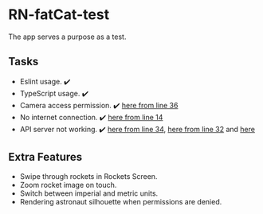# RN-fatCat-test

The app serves a purpose as a test.

## Tasks

- Eslint usage. :heavy_check_mark:
- TypeScript usage. :heavy_check_mark:
- Camera access permission. :heavy_check_mark: [here from line 36](screens/CrewMember.tsx)
- No internet connection. :heavy_check_mark: [here from line 14](App.tsx)
- API server not working. :heavy_check_mark: [here from line 34](screens/CrewMembers.tsx), [here from line 32](screens/Rockets.tsx) and [here](hooks/useFetch.ts) 

## Extra Features

- Swipe through rockets in Rockets Screen.
- Zoom rocket image on touch.
- Switch between imperial and metric units.
- Rendering astronaut silhouette when permissions are denied.
